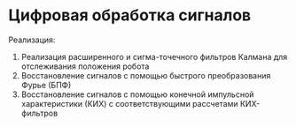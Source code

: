 # Цифровая обработка сигналов

Реализация:
1. Реализация расширенного и сигма-точечного фильтров Калмана для отслеживания положения робота
2. Восстановление сигналов с помощью быстрого преобразования Фурье (БПФ)
3. Восстановление сигналов с помощью конечной импульсной характеристики (КИХ) с соответствующими рассчетами КИХ-фильтров
